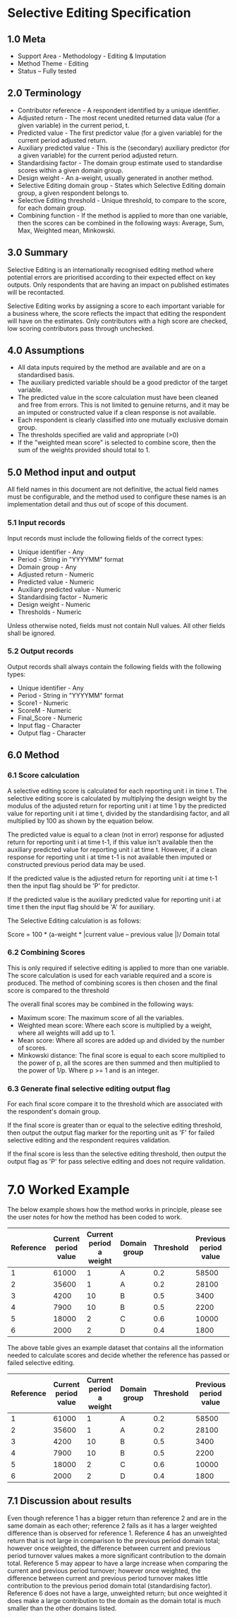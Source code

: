 # Selective Editing Specification

## 1.0 Meta

* Support Area - Methodology - Editing & Imputation
* Method Theme - Editing
* Status – Fully tested

## 2.0 Terminology

* Contributor reference - A respondent identified by a unique
  identifier.
* Adjusted return - The most recent unedited returned data
  value (for a given variable) in the current period, t.
* Predicted value - The first predictor value (for a given
  variable) for the current period adjusted return.
* Auxiliary predicted value - This is the (secondary)
  auxiliary predictor (for a given variable) for the current
  period adjusted return.
* Standardising factor - The domain group estimate used to
  standardise scores within a given domain group.
* Design weight - An a-weight, usually generated in another
  method.
* Selective Editing domain group - States which Selective
  Editing domain group, a given respondent belongs to.
* Selective Editing threshold - Unique threshold, to compare
  to the score, for each domain group.
* Combining function - If the method is applied to more than
  one variable, then the scores can be combined in the
  following ways: Average, Sum, Max, Weighted mean, Minkowski.

## 3.0 Summary

Selective Editing is an internationally recognised editing method
where potential errors are prioritised according to their expected
effect on key outputs. Only respondents that are having an impact
on published estimates will be recontacted.

Selective Editing works by assigning a score to each important
variable for a business where, the score reflects the impact that
editing the respondent will have on the estimates. Only contributors
with a high score are checked, low scoring contributors pass
through unchecked.

## 4.0 Assumptions

* All data inputs required by the method are available and are on a
  standardised basis.
* The auxiliary predicted variable should be a good predictor of the
  target variable.
* The predicted value in the score calculation must have been cleaned
  and free from errors. This is not limited to genuine returns, and
  it may be an imputed or constructed value if a clean response is
  not available.
* Each respondent is clearly classified into one mutually exclusive
  domain group.
* The thresholds specified are valid and appropriate (>0)
* If the "weighted mean score" is selected to combine score, then the
  sum of the weights provided should total to 1.
  
## 5.0 Method input and output

All field names in this document are not definitive, the actual field
names must be configurable, and the method used to configure these
names is an implementation detail and thus out of scope of this document.

### 5.1 Input records

Input records must include the following fields of the correct types:

* Unique identifier - Any
* Period - String in "YYYYMM" format
* Domain group - Any
* Adjusted return - Numeric
* Predicted value - Numeric
* Auxiliary predicted value - Numeric
* Standardising factor - Numeric
* Design weight - Numeric
* Thresholds - Numeric

Unless otherwise noted, fields must not contain Null values. All other
fields shall be ignored.

### 5.2 Output records

Output records shall always contain the following fields with the
following types:

* Unique identifier - Any
* Period - String in "YYYYMM" format
* Score1 - Numeric
* ScoreM - Numeric
* Final_Score - Numeric
* Input flag - Character
* Output flag - Character

## 6.0 Method

### 6.1 Score calculation

A selective editing score is calculated for each reporting unit i in
time t. The selective editing score is calculated by multiplying the
design weight by the modulus of the adjusted return for reporting unit
i at time 1 by the predicted value for reporting unit i at time t,
divided by the standardising factor, and all multiplied by 100 as shown
by the equation below.

The predicted value is equal to a clean (not in error) response for
adjusted return for reporting unit i at time t-1, if this value isn't
available then the auxiliary predicted value for reporting unit i at
time t. However, if a clean response for reporting unit i at time t-1
is not available then imputed or constructed previous period data may
be used.

If the predicted value is the adjusted return for reporting unit i at
time t-1 then the input flag should be 'P' for predictor.

If the predicted value is the auxiliary predicted value for reporting
unit i at time t then the input flag should be 'A' for auxiliary.

The Selective Editing calculation is as follows:

Score = 100 * (a-weight * |current value – previous value |)/ Domain total

### 6.2 Combining Scores

This is only required if selective editing is applied to more than one
variable. The score calculation is used for each variable required and
a score is produced. The method of combining scores is then chosen and
the final score is compared to the threshold

The overall final scores may be combined in the following ways:

* Maximum score: The maximum score of all the variables.
* Weighted mean score: Where each score is multiplied by a weight, where
  all weights will add up to 1.
* Mean score: Where all scores are added up and divided by the number of
  scores.
* Minkowski distance: The final score is equal to each score multiplied to
 the power of p, all the scores are then summed and then multiplied to the
 power of 1/p. Where p >= 1 and is an integer.
  
### 6.3 Generate final selective editing output flag

For each final score compare it to the threshold which are associated with
the respondent's domain group.

If the final score is greater than or equal to the selective editing
threshold, then output the output flag marker for the reporting unit as 'F'
for failed selective editing and the respondent requires validation.

If the final score is less than the selective editing threshold, then output
the output flag as 'P' for pass selective editing and does not require
validation.

# 7.0 Worked Example

The below example shows how the method works in principle, please see the
user notes for how the method has been coded to work.

| Reference | Current period value | Current period a weight | Domain group | Threshold | Previous period value | Standardising factor | Score | Pass or Fail |
| --- | --- | --- | --- | --- | --- | --- | --- | --- |
| 1 | 61000 | 1 | A | 0.2 | 58500 | 1500000 | | |
| 2 | 35600 | 1 | A | 0.2 | 28100 | 1500000 | | |
| 3 | 4200 | 10 | B | 0.5 | 3400 | 4300000 | | |
| 4 | 7900 | 10 | B | 0.5 | 2200 | 4300000 | | |
| 5 | 18000 | 2 | C | 0.6 | 10000 | 3700000 | | |
| 6 | 2000 | 2 | D | 0.4 | 1800 | 50000 | | |

The above table gives an example dataset that contains all the information
needed to calculate scores and decide whether the reference has passed or
failed selective editing.

| Reference | Current period value | Current period a weight | Domain group | Threshold | Previous period value | Standardising factor | Score | Pass or Fail |
| --- | --- | --- | --- | --- | --- | --- | --- | --- |
| 1 | 61000 | 1 | A | 0.2 | 58500 | 1500000 | 0.167 | Pass |
| 2 | 35600 | 1 | A | 0.2 | 28100 | 1500000 | 0.500 | Fail |
| 3 | 4200 | 10 | B | 0.5 | 3400 | 4300000 | 0.186 | Pass |
| 4 | 7900 | 10 | B | 0.5 | 2200 | 4300000 | 1.326 | Fail |
| 5 | 18000 | 2 | C | 0.6 | 10000 | 3700000 | 0.432 | Pass |
| 6 | 2000 | 2 | D | 0.4 | 1800 | 50000 | 0.800 | Fail |

## 7.1 Discussion about results

Even though reference 1 has a bigger return than reference 2 and are in
the same domain as each other; reference 2 fails as it has a larger
weighted difference than is observed for reference 1.
Reference 4 has an unweighted return that is not large in comparison
to the previous period domain total; however once weighted, the
difference between current and previous period turnover values makes
a more significant contribution to the domain total.
Reference 5 may appear to have a large increase when comparing the
current and previous period turnover; however once weighted, the
difference between current and previous period turnover makes little
contribution to the previous period domain total (standardising factor).
Reference 6 does not have a large, unweighted return; but once weighted it does make a large contribution to the domain as the domain total is much smaller than the other domains listed.
